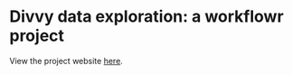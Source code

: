 # Divvy data exploration: a workflowr project

View the project website [here](https://pcarbo.github.io/wflow-divvy).
